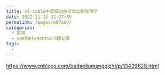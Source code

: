 ```yaml
---
title: el-table中实现动态行添加删除清空
date: 2022-11-16 11:27:59
permalink: /pages/e07db4/
categories:
  - 前端
  - vue和elementui问题记录
tags:
  - 
---
```



<https://www.cnblogs.com/badaoliumangqizhi/p/13439828.html>